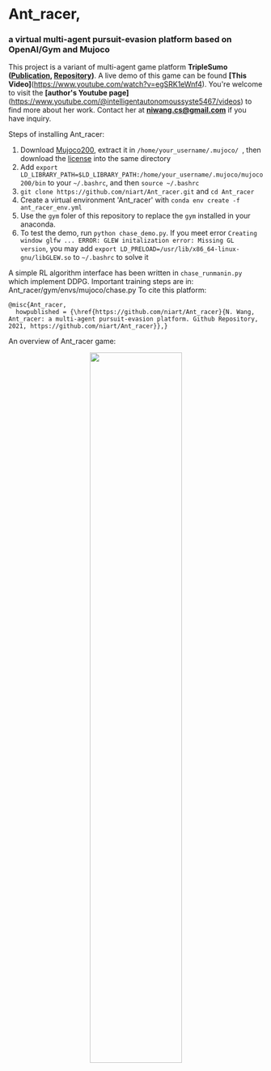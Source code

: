 # Ant_racer, 
### a virtual multi-agent pursuit-evasion platform based on OpenAI/Gym and Mujoco
This project is a variant of multi-agent game platform **TripleSumo ([Publication](https://link.springer.com/chapter/10.1007/978-3-031-15908-4_15), [Repository]( https://github.com/niart/triplesumo))**. 
A live demo of this game can be found **[This Video]**(https://www.youtube.com/watch?v=egSRK1eWnf4). You're welcome to visit the **[author's Youtube page]**(https://www.youtube.com/@intelligentautonomoussyste5467/videos) to find more about her work. Contact her at **niwang.cs@gmail.com** if you have inquiry.

Steps of installing Ant_racer:
1. Download [Mujoco200](https://www.roboti.us/download.html), extract it in 
   ```/home/your_username/.mujoco/ ```, then download the [license](https://www.roboti.us/license.html) into the same directory
2. Add ```export LD_LIBRARY_PATH=$LD_LIBRARY_PATH:/home/your_username/.mujoco/mujoco200/bin``` to your ```~/.bashrc```, and then ```source ~/.bashrc```
3. ```git clone https://github.com/niart/Ant_racer.git``` and ```cd Ant_racer```
4. Create a virtual environment 'Ant_racer' with ```conda env create -f ant_racer_env.yml```
5. Use the ```gym``` foler of this repository to replace the ```gym``` installed in your anaconda. 
6. To test the demo, run ```python chase_demo.py```. If you meet error ```Creating window glfw ... ERROR: GLEW initalization error: Missing GL version```, you may add ```export LD_PRELOAD=/usr/lib/x86_64-linux-gnu/libGLEW.so``` to ```~/.bashrc``` to solve it

A simple RL algorithm interface has been written in ```chase_runmanin.py``` which implement DDPG. Important training steps are in: Ant_racer/gym/envs/mujoco/chase.py
To cite this platform: 
```
@misc{Ant_racer,
  howpublished = {\href{https://github.com/niart/Ant_racer}{N. Wang, Ant_racer: a multi-agent pursuit-evasion platform. Github Repository, 2021, https://github.com/niart/Ant_racer}},} 
```  
An overview of Ant_racer game:
<p align="center">
<img src="https://github.com/niart/Ant_racer/blob/e65aa00da53000029a892883fec9e51d56977933/Screenshot%20from%202023-03-26%2001-01-37.png" width=60% height=60%>
</p>

